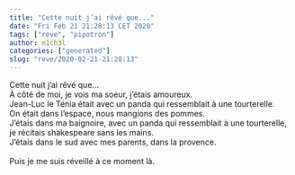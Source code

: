 ```yaml
---
title: "Cette nuit j’ai rêvé que..."
date: "Fri Feb 21 21:28:13 CET 2020"
tags: ["reve", "pipotron"]
author: m1ch3l
categories: ["generated"]
slug: "reve/2020-02-21-21:28:13"
---
```


Cette nuit j’ai rêvé que...<br>
À côté de moi, je vois ma soeur, j’étais amoureux.<br>
Jean-Luc le Ténia était avec un panda qui ressemblait à une tourterelle.<br>
On était dans l’espace, nous mangions des pommes.<br>
J’étais dans ma baignoire, avec un panda qui ressemblait à une tourterelle, je récitais shakespeare sans les mains.<br>
J’étais dans le sud avec mes parents, dans la provence.<br>
<br>
Puis je me suis réveillé à ce moment là.<br>
<br>
